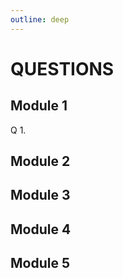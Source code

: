 ```yaml
---
outline: deep
---
```


# QUESTIONS

## Module 1
Q 1. 

## Module 2

## Module 3

## Module 4

## Module 5





